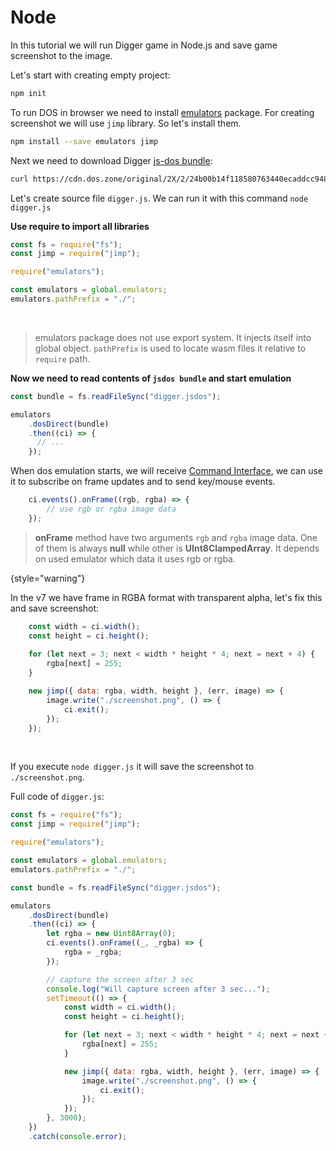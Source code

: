 # Node

In this tutorial we will run Digger game in Node.js and save game screenshot to the image.

Let's start with creating empty project:

```Bash
npm init
```

To run DOS in browser we need to install [emulators](https://www.npmjs.com/package/emulators) package.
For creating screenshot we will use `jimp` library. So let's install them.

```Bash
npm install --save emulators jimp
``` 

Next we need to download Digger [js-dos bundle](jsdos-bundle.md):
```Bash
curl https://cdn.dos.zone/original/2X/2/24b00b14f118580763440ecaddcc948f8cb94f14.jsdos -o digger.jsdos
```

Let's create source file `digger.js`. We can run it with this command `node digger.js`

**Use require to import all libraries**
```Javascript
const fs = require("fs");
const jimp = require("jimp");

require("emulators");

const emulators = global.emulators;
emulators.pathPrefix = "./";
```

<br/>

> emulators package does not use export system. It injects itself into global object.
> `pathPrefix` is used to locate wasm files it relative to `require` path.
>

**Now we need to read contents of `jsdos bundle` and start emulation**
```Javascript
const bundle = fs.readFileSync("digger.jsdos");

emulators
    .dosDirect(bundle)
    .then((ci) => {
      // ...
    });
```

When dos emulation starts, we will receive [Command Interface](command-interface.md), we can use it
to subscribe on frame updates and to send key/mouse events.

```Javascript
    ci.events().onFrame((rgb, rgba) => {
        // use rgb or rgba image data
    });
```

> **onFrame** method have two arguments `rgb` and `rgba` image data. One of them is always **null** while other is 
>  **UInt8ClampedArray**. It depends on used emulator which data it uses rgb or rgba. 
> 
{style="warning"}

In the v7 we have frame in RGBA format with transparent alpha, let's fix this and save screenshot:
```Javascript
    const width = ci.width();
    const height = ci.height();
    
    for (let next = 3; next < width * height * 4; next = next + 4) {
        rgba[next] = 255;
    }

    new jimp({ data: rgba, width, height }, (err, image) => {
        image.write("./screenshot.png", () => {
            ci.exit();
        });
    });
```

<br/>

If you execute `node digger.js` it will save the screenshot to `./screenshot.png`.

Full code of `digger.js`:
```Javascript
const fs = require("fs");
const jimp = require("jimp");

require("emulators");

const emulators = global.emulators;
emulators.pathPrefix = "./";

const bundle = fs.readFileSync("digger.jsdos");

emulators
    .dosDirect(bundle)
    .then((ci) => {
        let rgba = new Uint8Array(0);
        ci.events().onFrame((_, _rgba) => {
            rgba = _rgba;
        });

        // capture the screen after 3 sec
        console.log("Will capture screen after 3 sec...");
        setTimeout(() => {
            const width = ci.width();
            const height = ci.height();

            for (let next = 3; next < width * height * 4; next = next + 4) {
                rgba[next] = 255;
            }           

            new jimp({ data: rgba, width, height }, (err, image) => {
                image.write("./screenshot.png", () => {
                    ci.exit();
                });
            });
        }, 3000);
    })
    .catch(console.error);
```
